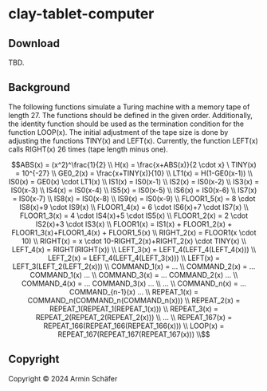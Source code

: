 # clay-tablet-computer

## Download

TBD.

## Background

The following functions simulate a Turing machine with a memory tape of length 27. The functions should be defined in the given order. Additionally, the identity function should be used as the termination condition for the function LOOP(x). The initial adjustment of the tape size is done by adjusting the functions TINY(x) and LEFT(x). Currently, the function LEFT(x) calls RIGHT(x) 26 times (tape length minus one).

```math
ABS(x) = (x^2)^\frac{1}{2} \\
H(x) = \frac{x+ABS(x)}{2 \cdot x} \
TINY(x) = 10^{-27} \\
GE0_2(x) = \frac{x+TINY(x)}{10} \\
LT1(x) = H(1-GE0(x-1)) \\
IS0(x) = GE0(x) \cdot LT1(x) \\
IS1(x) = IS0(x-1) \\
IS2(x) = IS0(x-2) \\
IS3(x) = IS0(x-3) \\
IS4(x) = IS0(x-4) \\
IS5(x) = IS0(x-5) \\
IS6(x) = IS0(x-6) \\
IS7(x) = IS0(x-7) \\
IS8(x) = IS0(x-8) \\
IS9(x) = IS0(x-9) \\
FLOOR1_5(x) = 8 \cdot IS8(x)+9 \cdot IS9(x) \\
FLOOR1_4(x) = 6 \cdot IS6(x)+7 \cdot IS7(x) \\
FLOOR1_3(x) = 4 \cdot IS4(x)+5 \cdot IS5(x) \\
FLOOR1_2(x) = 2 \cdot IS2(x)+3 \cdot IS3(x) \\
FLOOR1(x) = IS1(x) + FLOOR1_2(x) + FLOOR1_3(x)+FLOOR1_4(x) + FLOOR1_5(x) \\
RIGHT_2(x) = FLOOR1(x \cdot 10) \\
RIGHT(x) = x \cdot 10-RIGHT_2(x)+RIGHT_2(x) \cdot TINY(x) \\
LEFT_4(x) = RIGHT(RIGHT(x)) \\
LEFT_3(x) = LEFT_4(LEFT_4(LEFT_4(x))) \\
LEFT_2(x) = LEFT_4(LEFT_4(LEFT_3(x))) \\
LEFT(x) = LEFT_3(LEFT_2(LEFT_2(x))) \\
COMMAND_1(x) = ... \\
COMMAND_2(x) = ... COMMAND_1(x) ... \\
COMMAND_3(x) = ... COMMAND_2(x) ... \\
COMMAND_4(x) = ... COMMAND_3(x) ... \\
... \\
COMMAND_n(x) = ... COMMAND_{n-1}(x) ... \\
REPEAT_1(x) = COMMAND_n(COMMAND_n(COMMAND_n(x))) \\
REPEAT_2(x) = REPEAT_1(REPEAT_1(REPEAT_1(x))) \\
REPEAT_3(x) = REPEAT_2(REPEAT_2(REPEAT_2(x))) \\
... \\
REPEAT_167(x) = REPEAT_166(REPEAT_166(REPEAT_166(x))) \\
LOOP(x) = REPEAT_167(REPEAT_167(REPEAT_167(x))) \\
```

## Copyright

Copyright &copy; 2024 Armin Schäfer
